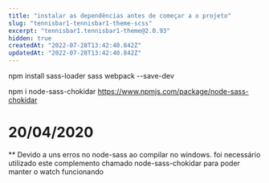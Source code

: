 ```yaml
---
title: "instalar as dependências antes de começar a o projeto"
slug: "tennisbar1-tennisbar1-theme-scss"
excerpt: "tennisbar1.tennisbar1-theme@2.0.93"
hidden: true
createdAt: "2022-07-28T13:42:40.842Z"
updatedAt: "2022-07-28T13:42:40.842Z"
---
```

npm install sass-loader sass webpack --save-dev

npm i node-sass-chokidar
https://www.npmjs.com/package/node-sass-chokidar

# 20/04/2020

\*\* Devido a uns erros no node-sass ao compilar no windows. foi necessário utilizado este complemento chamado node-sass-chokidar para poder manter o watch funcionando